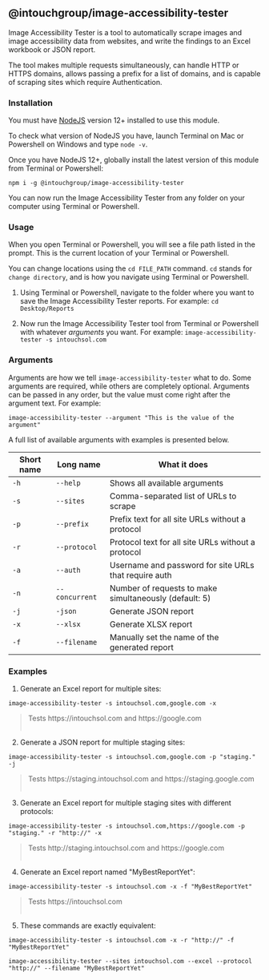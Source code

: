 ## @intouchgroup/image-accessibility-tester

Image Accessibility Tester is a tool to automatically scrape images and image accessibility data from websites, and write the findings to an Excel workbook or JSON report.

The tool makes multiple requests simultaneously, can handle HTTP or HTTPS domains, allows passing a prefix for a list of domains, and is capable of scraping sites which require Authentication.


### Installation

You must have [NodeJS](https://nodejs.org/en/) version 12+ installed to use this module.

To check what version of NodeJS you have, launch Terminal on Mac or Powershell on Windows and type `node -v`.

Once you have NodeJS 12+, globally install the latest version of this module from Terminal or Powershell:

`npm i -g @intouchgroup/image-accessibility-tester`

You can now run the Image Accessibility Tester from any folder on your computer using Terminal or Powershell.


### Usage

When you open Terminal or Powershell, you will see a file path listed in the prompt. This is the current location of your Terminal or Powershell.

You can change locations using the `cd FILE_PATH` command. `cd` stands for `change directory`, and is how you navigate using Terminal or Powershell.

1. Using Terminal or Powershell, navigate to the folder where you want to save the Image Accessibility Tester reports. For example: `cd Desktop/Reports`

2. Now run the Image Accessibility Tester tool from Terminal or Powershell with whatever *arguments* you want. For example: `image-accessibility-tester -s intouchsol.com`


### Arguments

Arguments are how we tell `image-accessibility-tester` what to do. Some arguments are required, while others are completely optional. Arguments can be passed in any order, but the value must come right after the argument text. For example:

`image-accessibility-tester --argument "This is the value of the argument"`

A full list of available arguments with examples is presented below.

| Short name   | Long name          | What it does                                              |
|--------------|--------------------|-----------------------------------------------------------|
|  `-h`        |  `--help`          |  Shows all available arguments                            |
|  `-s`        |  `--sites`         |  Comma-separated list of URLs to scrape                   |
|  `-p`        |  `--prefix`        |  Prefix text for all site URLs without a protocol         |
|  `-r`        |  `--protocol`      |  Protocol text for all site URLs without a protocol       |
|  `-a`        |  `--auth`          |  Username and password for site URLs that require auth    |
|  `-n`        |  `--concurrent`    |  Number of requests to make simultaneously (default: 5)   |
|  `-j`        |  `-json`           |  Generate JSON report                                     |
|  `-x`        |  `--xlsx`          |  Generate XLSX report                                     |
|  `-f`        |  `--filename`      |  Manually set the name of the generated report            |


### Examples

1. Generate an Excel report for multiple sites:

`image-accessibility-tester -s intouchsol.com,google.com -x`

> Tests ht&#8203;tps://intouchsol.com and ht&#8203;tps://google.com
<br><br>

2. Generate a JSON report for multiple staging sites:

`image-accessibility-tester -s intouchsol.com,google.com -p "staging." -j`

> Tests ht&#8203;tps://staging.intouchsol.com and ht&#8203;tps://staging.google.com
<br><br>

3. Generate an Excel report for multiple staging sites with different protocols:

`image-accessibility-tester -s intouchsol.com,https://google.com -p "staging." -r "http://" -x`

> Tests ht&#8203;tp://staging.intouchsol.com and ht&#8203;tps://google.com
<br><br>

4. Generate an Excel report named "MyBestReportYet":

`image-accessibility-tester -s intouchsol.com -x -f "MyBestReportYet"`

> Tests ht&#8203;tps://intouchsol.com
<br><br>

5. These commands are exactly equivalent:

`image-accessibility-tester -s intouchsol.com -x -r "http://" -f "MyBestReportYet"`

`image-accessibility-tester --sites intouchsol.com --excel --protocol "http://" --filename "MyBestReportYet"`
